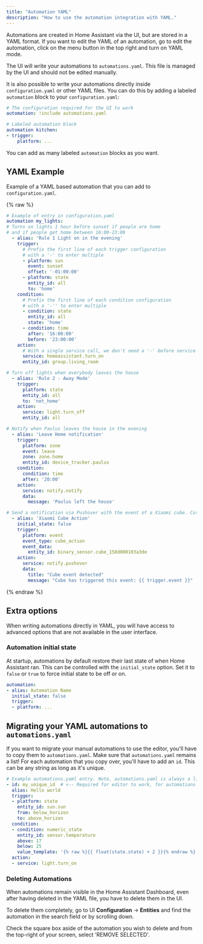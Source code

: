 ```yaml
---
title: "Automation YAML"
description: "How to use the automation integration with YAML."
---
```


Automations are created in Home Assistant via the UI, but are stored in a YAML format. If you want to edit the YAML of an automation, go to edit the automation, click on the menu button in the top right and turn on YAML mode.

The UI will write your automations to `automations.yaml`. This file is managed by the UI and should not be edited manually.

It is also possible to write your automations directly inside `configuration.yaml` or other YAML files. You can do this by adding a labeled `automation` block to your `configuration.yaml`:

```yaml
# The configuration required for the UI to work
automation: !include automations.yaml

# Labeled automation block
automation kitchen:
- trigger:
    platform: ...
```

You can add as many labeled `automation` blocks as you want.

## YAML Example

Example of a YAML based automation that you can add to `configuration.yaml`.

{% raw %}
```yaml
# Example of entry in configuration.yaml
automation my_lights:
# Turns on lights 1 hour before sunset if people are home
# and if people get home between 16:00-23:00
  - alias: 'Rule 1 Light on in the evening'
    trigger:
      # Prefix the first line of each trigger configuration
      # with a '-' to enter multiple
      - platform: sun
        event: sunset
        offset: '-01:00:00'
      - platform: state
        entity_id: all
        to: 'home'
    condition:
      # Prefix the first line of each condition configuration
      # with a '-'' to enter multiple
      - condition: state
        entity_id: all
        state: 'home'
      - condition: time
        after: '16:00:00'
        before: '23:00:00'
    action:
      # With a single service call, we don't need a '-' before service - though you can if you want to
      service: homeassistant.turn_on
      entity_id: group.living_room

# Turn off lights when everybody leaves the house
  - alias: 'Rule 2 - Away Mode'
    trigger:
      platform: state
      entity_id: all
      to: 'not_home'
    action:
      service: light.turn_off
      entity_id: all

# Notify when Paulus leaves the house in the evening
  - alias: 'Leave Home notification'
    trigger:
      platform: zone
      event: leave
      zone: zone.home
      entity_id: device_tracker.paulus
    condition:
      condition: time
      after: '20:00'
    action:
      service: notify.notify
      data:
        message: 'Paulus left the house'

# Send a notification via Pushover with the event of a Xiaomi cube. Custom event from the Xiaomi component.
  - alias: 'Xiaomi Cube Action'
    initial_state: false
    trigger:
      platform: event
      event_type: cube_action
      event_data:
        entity_id: binary_sensor.cube_158d000103a3de
    action:
      service: notify.pushover
      data:
        title: "Cube event detected"
        message: "Cube has triggered this event: {{ trigger.event }}"
```
{% endraw %}


## Extra options

When writing automations directly in YAML, you will have access to advanced options that are not available in the user interface.

### Automation initial state

At startup, automations by default restore their last state of when Home Assistant ran. This can be controlled with the `initial_state` option. Set it to `false` or `true` to force initial state to be off or on.

```yaml
automation:
- alias: Automation Name
  initial_state: false
  trigger:
  - platform: ...
```

## Migrating your YAML automations to `automations.yaml`

If you want to migrate your manual automations to use the editor, you'll have to copy them to `automations.yaml`. Make sure that `automations.yaml` remains a list! For each automation that you copy over, you'll have to add an `id`. This can be any string as long as it's unique.

```yaml
# Example automations.yaml entry. Note, automations.yaml is always a list!
- id: my_unique_id  # <-- Required for editor to work, for automations created with the editor the id will be automatically generated.
  alias: Hello world
  trigger:
  - platform: state
    entity_id: sun.sun
    from: below_horizon
    to: above_horizon
  condition:
  - condition: numeric_state
    entity_id: sensor.temperature
    above: 17
    below: 25
    value_template: '{% raw %}{{ float(state.state) + 2 }}{% endraw %}'
  action:
  - service: light.turn_on
```

### Deleting Automations

When automations remain visible in the Home Assistant Dashboard, even after having deleted in the YAML file, you have to delete them in the UI.

To delete them completely, go to UI **Configuration** -> **Entities** and find the automation in the search field or by scrolling down.

Check the square box aside of the automation you wish to delete and from the top-right of your screen, select 'REMOVE SELECTED'.
